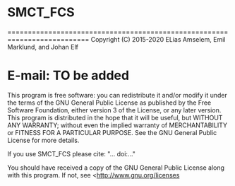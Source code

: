 # SMCT_FCS

==========================================================================
 Copyright (C) 2015-2020 ELias Amselem, Emil Marklund, and Johan Elf
 
 E-mail: 
 TO be added 
 ==========================================================================
 
 This program is free software: you can redistribute it and/or modify
 it under the terms of the GNU General Public License as published by
 the Free Software Foundation, either version 3 of the License, or any
 later version.  This program is distributed in the hope that it will
 be useful, but WITHOUT ANY WARRANTY; without even the implied
 warranty of MERCHANTABILITY or FITNESS FOR A PARTICULAR PURPOSE. See
 the GNU General Public License for more details.
 
 If you use SMCT_FCS please cite: "... doi:..."
 
 You should have received a copy of the GNU General Public License
 along with this program. If not, see <http://www.gnu.org/licenses
